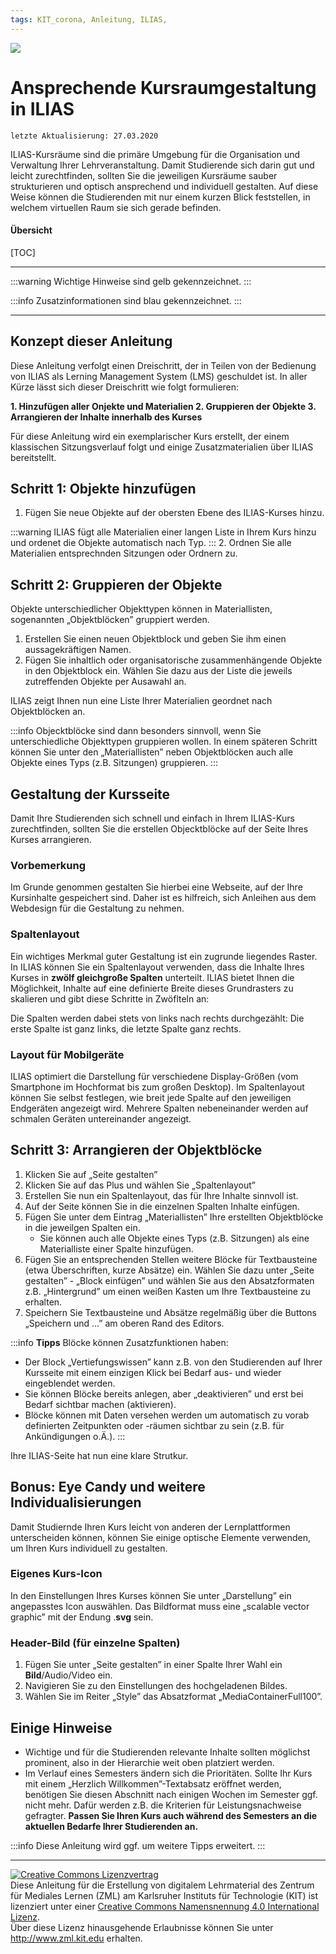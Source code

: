 ```yaml
---
tags: KIT_corona, Anleitung, ILIAS,
---
```

![](https://i.imgur.com/eAg9Fgb.png)

# Ansprechende Kursraumgestaltung in ILIAS
```
letzte Aktualisierung: 27.03.2020
```
ILIAS-Kursräume sind die primäre Umgebung für die Organisation und Verwaltung Ihrer Lehrveranstaltung. Damit Studierende sich darin gut und leicht zurechtfinden, sollten Sie die jeweiligen Kursräume sauber strukturieren und optisch ansprechend und individuell gestalten. Auf diese Weise können die Studierenden mit nur einem kurzen Blick feststellen, in welchem virtuellen Raum sie sich gerade befinden.

#### Übersicht
[TOC]

---

:::warning
Wichtige Hinweise sind gelb gekennzeichnet.
:::

:::info
Zusatzinformationen sind blau gekennzeichnet.
:::

---
## Konzept dieser Anleitung
Diese Anleitung verfolgt einen Dreischritt, der in Teilen von der Bedienung von ILIAS als Lerning Management System (LMS) geschuldet ist. In aller Kürze lässt sich dieser Dreischritt wie folgt formulieren:

**1. Hinzufügen aller Onjekte und Materialien
2. Gruppieren der Objekte
3. Arrangieren der Inhalte innerhalb des Kurses**

Für diese Anleitung wird ein exemplarischer Kurs erstellt, der einem klassischen Sitzungsverlauf folgt und einige Zusatzmaterialien über ILIAS bereitstellt.

## Schritt 1: Objekte hinzufügen
1. Fügen Sie neue Objekte auf der obersten Ebene des ILIAS-Kurses hinzu.

:::warning
ILIAS fügt alle Materialien einer langen Liste in Ihrem Kurs hinzu und ordenet die Objekte automatisch nach Typ.
:::
2. Ordnen Sie alle Materialien entsprechnden Sitzungen oder Ordnern zu.



## Schritt 2: Gruppieren der Objekte
Objekte unterschiedlicher Objekttypen können in Materiallisten, sogenannten „Objektblöcken” gruppiert werden. 
1. Erstellen Sie einen neuen Objektblock und geben Sie ihm einen aussagekräftigen Namen.
2. Fügen Sie inhaltlich oder organisatorische zusammenhängende Objekte in den Objektblock ein. Wählen Sie dazu aus der Liste die jeweils zutreffenden Objekte per Ausawahl an.

ILIAS zeigt Ihnen nun eine Liste Ihrer Materialien geordnet nach Objektblöcken an. 

:::info
Objecktblöcke sind dann besonders sinnvoll, wenn Sie unterschiedliche Objekttypen gruppieren wollen. In einem späteren Schritt können Sie unter den „Materiallisten” neben Objektblöcken auch alle Objekte eines Typs (z.B. Sitzungen) gruppieren.
:::

## Gestaltung der Kursseite

Damit Ihre Studierenden sich schnell und einfach in Ihrem ILIAS-Kurs zurechtfinden, sollten Sie die erstellen Objecktblöcke auf der Seite Ihres Kurses arrangieren.

### Vorbemerkung
Im Grunde genommen gestalten Sie hierbei eine Webseite, auf der Ihre Kursinhalte gespeichert sind. Daher ist es hilfreich, sich Anleihen aus dem Webdesign für die Gestaltung zu nehmen.

### Spaltenlayout
Ein wichtiges Merkmal guter Gestaltung ist ein zugrunde liegendes Raster. In ILIAS können Sie ein Spaltenlayout verwenden, dass die Inhalte Ihres Kurses in **zwölf gleichgroße Spalten** unterteilt. ILIAS bietet Ihnen die Möglichkeit, Inhalte auf eine definierte Breite dieses Grundrasters zu skalieren und gibt diese Schritte in Zwöflteln an:


Die Spalten werden dabei stets von links nach rechts durchgezählt: Die erste Spalte ist ganz links, die letzte Spalte ganz rechts.

### Layout für Mobilgeräte
ILIAS optimiert die Darstellung für verschiedene Display-Größen (vom Smartphone im Hochformat bis zum großen Desktop). Im Spaltenlayout können Sie selbst festlegen, wie breit jede Spalte auf den jeweiligen Endgeräten angezeigt wird. Mehrere Spalten nebeneinander werden auf schmalen Geräten untereinander angezeigt.

## Schritt 3: Arrangieren der Objektblöcke
1. Klicken Sie auf „Seite gestalten”
2. Klicken Sie auf das Plus und wählen Sie „Spaltenlayout”
3. Erstellen Sie nun ein Spaltenlayout, das für Ihre Inhalte sinnvoll ist.
4. Auf der Seite können Sie in die einzelnen Spalten Inhalte einfügen.
5. Fügen Sie unter dem Eintrag „Materiallisten” Ihre erstellten Objektblöcke in die jeweilgen Spalten ein.
    * Sie können auch alle Objekte eines Typs (z.B. Sitzungen) als eine Materialliste einer Spalte hinzufügen.
6. Fügen Sie an entsprechenden Stellen weitere Blöcke für Textbausteine (etwa Überschriften, kurze Absätze) ein. Wählen Sie dazu unter „Seite gestalten” - „Block einfügen” und wählen Sie aus den Absatzformaten z.B. „Hintergrund” um einen weißen Kasten um Ihre Textbausteine zu erhalten.
7. Speichern Sie Textbausteine und Absätze regelmäßig über die Buttons „Speichern und ...” am oberen Rand des Editors.

:::info
**Tipps**
Blöcke können Zusatzfunktionen haben:
* Der Block „Vertiefungswissen” kann z.B. von den Studierenden auf Ihrer Kursseite mit einem einzigen Klick bei Bedarf aus- und wieder eingeblendet werden.
* Sie können Blöcke bereits anlegen, aber „deaktivieren” und erst bei Bedarf sichtbar machen (aktivieren).
* Blöcke können mit Daten versehen werden um automatisch zu vorab definierten Zeitpunkten oder -räumen sichtbar zu sein (z.B. für Ankündigungen o.Ä.).
:::

Ihre ILIAS-Seite hat nun eine klare Strutkur.

## Bonus: Eye Candy und weitere Individualisierungen
Damit Studiernde Ihren Kurs leicht von anderen der Lernplattformen unterscheiden können, können Sie einige optische Elemente verwenden, um Ihren Kurs individuell zu gestalten.

### Eigenes Kurs-Icon
In den Einstellungen Ihres Kurses können Sie unter „Darstellung” ein angepasstes Icon auswählen. Das Bildformat muss eine „scalable vector graphic” mit der Endung .**svg** sein.

### Header-Bild (für einzelne Spalten)
1. Fügen Sie unter „Seite gestalten” in einer Spalte Ihrer Wahl ein **Bild**/Audio/Video ein.
2. Navigieren Sie zu den Einstellungen des hochgeladenen Bildes.
3. Wählen Sie im Reiter „Style” das Absatzformat „MediaContainerFull100”.


## Einige Hinweise
* Wichtige und für die Studierenden relevante Inhalte sollten möglichst prominent, also in der Hierarchie weit oben platziert werden.
* Im Verlauf eines Semesters ändern sich die Prioritäten. Sollte Ihr Kurs mit einem „Herzlich Willkommen”-Textabsatz eröffnet werden, benötigen Sie diesen Abschnitt nach einigen Wochen im Semester ggf. nicht mehr. Dafür werden z.B. die Kriterien für Leistungsnachweise gefragter. **Passen Sie Ihren Kurs auch während des Semesters an die aktuellen Bedarfe Ihrer Studierenden an.**

:::info
Diese Anleitung wird ggf. um weitere Tipps erweitert.
:::

---

<a rel="license" href="http://creativecommons.org/licenses/by/4.0/"><img alt="Creative Commons Lizenzvertrag" style="border-width:0" src="https://i.creativecommons.org/l/by/4.0/88x31.png" /></a><br /><span xmlns:dct="http://purl.org/dc/terms/" property="dct:title">Diese Anleitung für die Erstellung von digitalem Lehrmaterial</span> des <span xmlns:cc="http://creativecommons.org/ns#" property="cc:attributionName">Zentrum für Mediales Lernen (ZML) am Karlsruher Instituts für Technologie (KIT)</span> ist lizenziert unter einer <a rel="license" href="http://creativecommons.org/licenses/by/4.0/">Creative Commons Namensnennung 4.0 International Lizenz</a>.<br />Über diese Lizenz hinausgehende Erlaubnisse können Sie unter <a xmlns:cc="http://creativecommons.org/ns#" href="http://www.zml.kit.edu" rel="cc:morePermissions">http://www.zml.kit.edu</a> erhalten.
